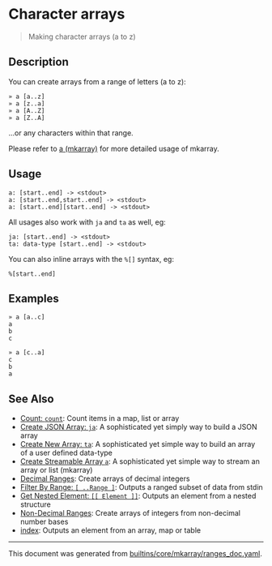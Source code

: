 # Character arrays

> Making character arrays (a to z)

## Description

You can create arrays from a range of letters (a to z):

```
» a [a..z]
» a [z..a]
» a [A..Z]
» a [Z..A]
```

...or any characters within that range.

Please refer to [a (mkarray)](../commands/a.md) for more detailed usage of mkarray.

## Usage

```
a: [start..end] -> <stdout>
a: [start..end,start..end] -> <stdout>
a: [start..end][start..end] -> <stdout>
```

All usages also work with `ja` and `ta` as well, eg:

```
ja: [start..end] -> <stdout>
ta: data-type [start..end] -> <stdout>
```

You can also inline arrays with the `%[]` syntax, eg:

```
%[start..end]
```

## Examples

```
» a [a..c]
a
b
c
```

```
» a [c..a]
c
b
a
```

## See Also

* [Count: `count`](../commands/count.md):
  Count items in a map, list or array
* [Create JSON Array: `ja`](../commands/ja.md):
  A sophisticated yet simply way to build a JSON array
* [Create New Array: `ta`](../commands/ta.md):
  A sophisticated yet simple way to build an array of a user defined data-type
* [Create Streamable Array `a`](../commands/a.md):
  A sophisticated yet simple way to stream an array or list (mkarray)
* [Decimal Ranges](../mkarray/decimal.md):
  Create arrays of decimal integers
* [Filter By Range: `[ ..Range ]`](../parser/range.md):
  Outputs a ranged subset of data from stdin
* [Get Nested Element: `[[ Element ]]`](../parser/element.md):
  Outputs an element from a nested structure
* [Non-Decimal Ranges](../mkarray/non-decimal.md):
  Create arrays of integers from non-decimal number bases
* [index](../parser/item-index.md):
  Outputs an element from an array, map or table

<hr/>

This document was generated from [builtins/core/mkarray/ranges_doc.yaml](https://github.com/lmorg/murex/blob/master/builtins/core/mkarray/ranges_doc.yaml).